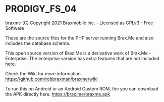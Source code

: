 # PRODIGY_FS_04

braxme
(C) Copyright 2021 Braxmobile Inc. - Licensed as GPLv3 - Free Software

These are the source files for the PHP server running Brax.Me and also includes the database schema.

This open source version of Brax.Me is a derivative work of Brax.Me - Enterprise. The enterprise version has extra features that are not included here.

Check the Wiki for more information. https://github.com/robbraxman/braxme/wiki

To run this on Android or an Android Custom ROM, the you can download the APK directly here. https://brax.me/braxme.apk
